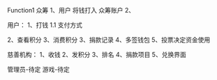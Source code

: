 Function1
众筹
1、用户 将钱打入 众筹账户
2、

用户：
1、打钱
  1.1 支付方式
  
2、查看积分
3、消费积分
3、捐款记录
4、多签钱包
5、投票决定资金使用


慈善机构：
1、收钱
2、发积分
3、排名
4、捐款项目
5、兑换界面




管理员-待定
游戏-待定
